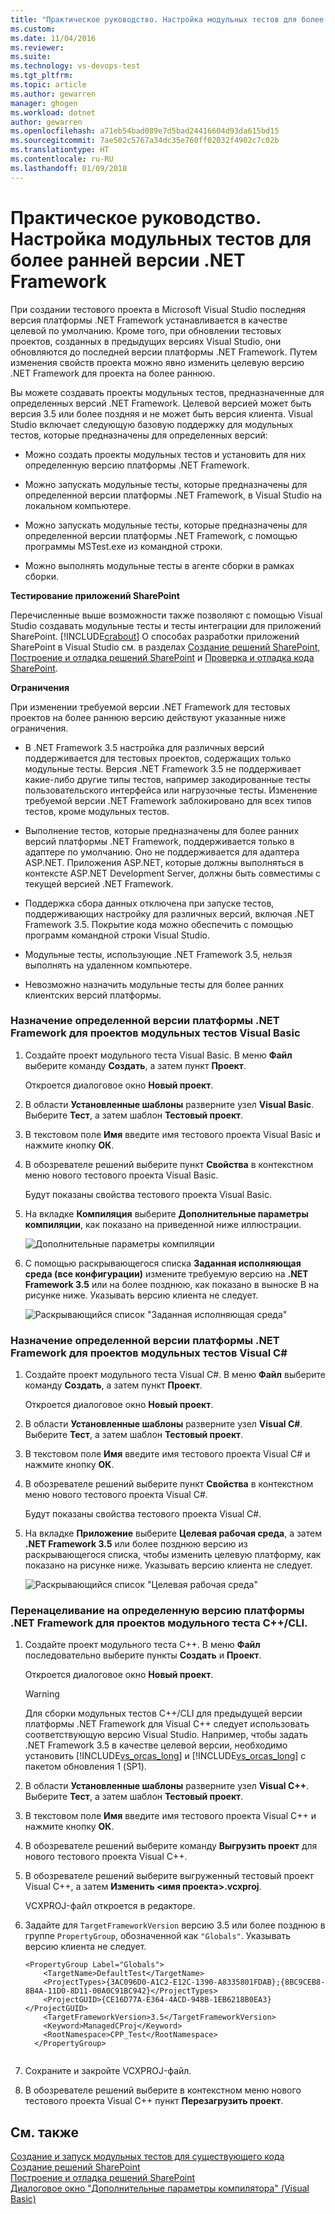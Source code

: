 ```yaml
---
title: "Практическое руководство. Настройка модульных тестов для более ранней версии .NET Framework | Документы Майкрософт"
ms.custom: 
ms.date: 11/04/2016
ms.reviewer: 
ms.suite: 
ms.technology: vs-devops-test
ms.tgt_pltfrm: 
ms.topic: article
ms.author: gewarren
manager: ghogen
ms.workload: dotnet
author: gewarren
ms.openlocfilehash: a71eb54bad089e7d5bad24416604d93da615bd15
ms.sourcegitcommit: 7ae502c5767a34dc35e760ff02032f4902c7c02b
ms.translationtype: HT
ms.contentlocale: ru-RU
ms.lasthandoff: 01/09/2018
---
```

# <a name="how-to-configure-unit-tests-to-target-an-earlier-version-of-the-net-framework"></a>Практическое руководство. Настройка модульных тестов для более ранней версии .NET Framework
При создании тестового проекта в Microsoft Visual Studio последняя версия платформы .NET Framework устанавливается в качестве целевой по умолчанию. Кроме того, при обновлении тестовых проектов, созданных в предыдущих версиях Visual Studio, они обновляются до последней версии платформы .NET Framework. Путем изменения свойств проекта можно явно изменить целевую версию .NET Framework для проекта на более раннюю.  
  
 Вы можете создавать проекты модульных тестов, предназначенные для определенных версий .NET Framework. Целевой версией может быть версия 3.5 или более поздняя и не может быть версия клиента. Visual Studio включает следующую базовую поддержку для модульных тестов, которые предназначены для определенных версий:  
  
-   Можно создать проекты модульных тестов и установить для них определенную версию платформы .NET Framework.  
  
-   Можно запускать модульные тесты, которые предназначены для определенной версии платформы .NET Framework, в Visual Studio на локальном компьютере.  
  
-   Можно запускать модульные тесты, которые предназначены для определенной версии платформы .NET Framework, с помощью программы MSTest.exe из командной строки.  
  
-   Можно выполнять модульные тесты в агенте сборки в рамках сборки.  
  
 **Тестирование приложений SharePoint**  
  
 Перечисленные выше возможности также позволяют с помощью Visual Studio создавать модульные тесты и тесты интеграции для приложений SharePoint. [!INCLUDE[crabout](../test/includes/crabout_md.md)] О способах разработки приложений SharePoint в Visual Studio см. в разделах [Создание решений SharePoint](/office-dev/office-dev/create-sharepoint-solutions), [Построение и отладка решений SharePoint](/office-dev/office-dev/building-and-debugging-sharepoint-solutions) и [Проверка и отладка кода SharePoint](/office-dev/office-dev/verifying-and-debugging-sharepoint-code).  
  
 **Ограничения**  
  
 При изменении требуемой версии .NET Framework для тестовых проектов на более раннюю версию действуют указанные ниже ограничения.  
  
-   В .NET Framework 3.5 настройка для различных версий поддерживается для тестовых проектов, содержащих только модульные тесты. Версия .NET Framework 3.5 не поддерживает какие-либо другие типы тестов, например закодированные тесты пользовательского интерфейса или нагрузочные тесты. Изменение требуемой версии .NET Framework заблокировано для всех типов тестов, кроме модульных тестов.  
  
-   Выполнение тестов, которые предназначены для более ранних версий платформы .NET Framework, поддерживается только в адаптере по умолчанию. Оно не поддерживается для адаптера ASP.NET. Приложения ASP.NET, которые должны выполняться в контексте ASP.NET Development Server, должны быть совместимы с текущей версией .NET Framework.  
  
-   Поддержка сбора данных отключена при запуске тестов, поддерживающих настройку для различных версий, включая .NET Framework 3.5. Покрытие кода можно обеспечить с помощью программ командной строки Visual Studio.  
  
-   Модульные тесты, использующие .NET Framework 3.5, нельзя выполнять на удаленном компьютере.  
  
-   Невозможно назначить модульные тесты для более ранних клиентских версий платформы.  
  
### <a name="re-targeting-to-a-specific-version-of-the-net-framework-for-visual-basic-unit-test-projects"></a>Назначение определенной версии платформы .NET Framework для проектов модульных тестов Visual Basic  
  
1.  Создайте проект модульного теста Visual Basic. В меню **Файл** выберите команду **Создать**, а затем пункт **Проект**.  
  
     Откроется диалоговое окно **Новый проект**.  
  
2.  В области **Установленные шаблоны** разверните узел **Visual Basic**. Выберите **Тест**, а затем шаблон **Тестовый проект**.  
  
3.  В текстовом поле **Имя** введите имя тестового проекта Visual Basic и нажмите кнопку **ОК**.  
  
4.  В обозревателе решений выберите пункт **Свойства** в контекстном меню нового тестового проекта Visual Basic.  
  
     Будут показаны свойства тестового проекта Visual Basic.  
  
5.  На вкладке **Компиляция** выберите **Дополнительные параметры компиляции**, как показано на приведенной ниже иллюстрации.  
  
     ![Дополнительные параметры компиляции](../test/media/howtoconfigureunittest35frameworka.png "HowToConfigureUnitTest35FrameworkA")  
  
6.  С помощью раскрывающегося списка **Заданная исполняющая среда (все конфигурации)** измените требуемую версию на **.NET Framework 3.5** или на более позднюю, как показано в выноске В на рисунке ниже. Указывать версию клиента не следует.  
  
     ![Раскрывающийся список "Заданная исполняющая среда"](../test/media/howtoconfigureunitest35frameworkstepb.png "HowToConfigureUniTest35FrameworkStepB")  
  
### <a name="re-targeting-to-a-specific-version-of-the-net-framework-for-visual-c-unit-test-projects"></a>Назначение определенной версии платформы .NET Framework для проектов модульных тестов Visual C#  
  
1.  Создайте проект модульного теста Visual C#. В меню **Файл** выберите команду **Создать**, а затем пункт **Проект**.  
  
     Откроется диалоговое окно **Новый проект**.  
  
2.  В области **Установленные шаблоны** разверните узел **Visual C#**. Выберите **Тест**, а затем шаблон **Тестовый проект**.  
  
3.  В текстовом поле **Имя** введите имя тестового проекта Visual C# и нажмите кнопку **ОК**.  
  
4.  В обозревателе решений выберите пункт **Свойства** в контекстном меню нового тестового проекта Visual C#.  
  
     Будут показаны свойства тестового проекта Visual C#.  
  
5.  На вкладке **Приложение** выберите **Целевая рабочая среда**, а затем **.NET Framework 3.5** или более позднюю версию из раскрывающегося списка, чтобы изменить целевую платформу, как показано на рисунке ниже. Указывать версию клиента не следует.  
  
     ![Раскрывающийся список "Целевая рабочая среда"](../test/media/howtoconfigureunittest35frameworkcsharp.png "HowToConfigureUnitTest35FrameworkCSharp")  
  
### <a name="re-targeting-to-a-specific-version-of-the-net-framework-for-ccli-unit-test-projects"></a>Перенацеливание на определенную версию платформы .NET Framework для проектов модульного теста C++/CLI.  
  
1.  Создайте проект модульного теста C++. В меню **Файл** последовательно выберите пункты **Создать** и **Проект**.  
  
     Откроется диалоговое окно **Новый проект**.  
  
    > [!WARNING]
    >  Для сборки модульных тестов C++/CLI для предыдущей версии платформы .NET Framework для Visual C++ следует использовать соответствующую версию Visual Studio. Например, чтобы задать .NET Framework 3.5 в качестве целевой версии, необходимо установить [!INCLUDE[vs_orcas_long](../debugger/includes/vs_orcas_long_md.md)] и [!INCLUDE[vs_orcas_long](../debugger/includes/vs_orcas_long_md.md)] с пакетом обновления 1 (SP1).  
  
2.  В области **Установленные шаблоны** разверните узел **Visual C++**. Выберите **Тест**, а затем шаблон **Тестовый проект**.  
  
3.  В текстовом поле **Имя** введите имя тестового проекта Visual C++ и нажмите кнопку **ОК**.  
  
4.  В обозревателе решений выберите команду **Выгрузить проект** для нового тестового проекта Visual C++.  
  
5.  В обозревателе решений выберите выгруженный тестовый проект Visual C++, а затем **Изменить \<имя проекта>.vcxproj**.  
  
     VCXPROJ-файл откроется в редакторе.  
  
6.  Задайте для `TargetFrameworkVersion` версию 3.5 или более позднюю в группе `PropertyGroup`, обозначенной как `"Globals"`. Указывать версию клиента не следует.  
  
    ```  
    <PropertyGroup Label="Globals">  
        <TargetName>DefaultTest</TargetName>  
        <ProjectTypes>{3AC096D0-A1C2-E12C-1390-A8335801FDAB};{8BC9CEB8-8B4A-11D0-8D11-00A0C91BC942}</ProjectTypes>  
        <ProjectGUID>{CE16D77A-E364-4ACD-948B-1EB6218B0EA3}</ProjectGUID>  
        <TargetFrameworkVersion>3.5</TargetFrameworkVersion>  
        <Keyword>ManagedCProj</Keyword>  
        <RootNamespace>CPP_Test</RootNamespace>  
      </PropertyGroup>  
  
    ```  
  
7.  Сохраните и закройте VCXPROJ-файл.  
  
8.  В обозревателе решений выберите в контекстном меню нового тестового проекта Visual C++ пункт **Перезагрузить проект**.  
  
## <a name="see-also"></a>См. также  
 [Создание и запуск модульных тестов для существующего кода](http://msdn.microsoft.com/en-us/e8370b93-085b-41c9-8dec-655bd886f173)   
 [Создание решений SharePoint](/office-dev/office-dev/create-sharepoint-solutions)   
 [Построение и отладка решений SharePoint](/office-dev/office-dev/building-and-debugging-sharepoint-solutions)   
 [Диалоговое окно "Дополнительные параметры компилятора" (Visual Basic)](../ide/reference/advanced-compiler-settings-dialog-box-visual-basic.md)
